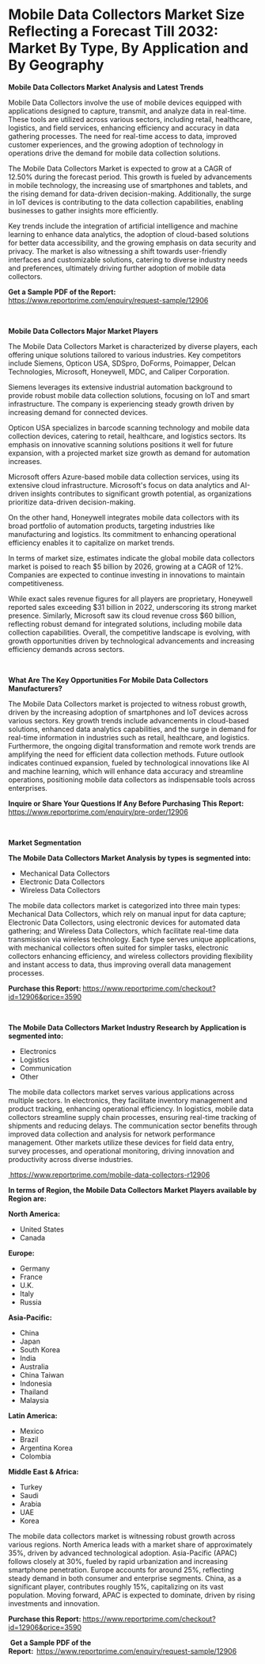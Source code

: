 <p><h1>Mobile Data Collectors Market Size Reflecting a Forecast Till 2032: Market By Type, By Application and By Geography</h1></p><p><strong>Mobile Data Collectors Market Analysis and Latest Trends</strong></p>
<p><p>Mobile Data Collectors involve the use of mobile devices equipped with applications designed to capture, transmit, and analyze data in real-time. These tools are utilized across various sectors, including retail, healthcare, logistics, and field services, enhancing efficiency and accuracy in data gathering processes. The need for real-time access to data, improved customer experiences, and the growing adoption of technology in operations drive the demand for mobile data collection solutions.</p><p>The Mobile Data Collectors Market is expected to grow at a CAGR of 12.50% during the forecast period. This growth is fueled by advancements in mobile technology, the increasing use of smartphones and tablets, and the rising demand for data-driven decision-making. Additionally, the surge in IoT devices is contributing to the data collection capabilities, enabling businesses to gather insights more efficiently.</p><p>Key trends include the integration of artificial intelligence and machine learning to enhance data analytics, the adoption of cloud-based solutions for better data accessibility, and the growing emphasis on data security and privacy. The market is also witnessing a shift towards user-friendly interfaces and customizable solutions, catering to diverse industry needs and preferences, ultimately driving further adoption of mobile data collectors.</p></p>
<p><strong>Get a Sample PDF of the Report:&nbsp;</strong> <a href="https://www.reportprime.com/enquiry/request-sample/12906?utm_campaign=4465&utm_medium=2&utm_source=Github&utm_content=ia&utm_term=17052025&utm_id=mobile-data-collectors">https://www.reportprime.com/enquiry/request-sample/12906</a></p>
<p>&nbsp;</p>
<p><strong>Mobile Data Collectors Major Market Players</strong></p>
<p><p>The Mobile Data Collectors Market is characterized by diverse players, each offering unique solutions tailored to various industries. Key competitors include Siemens, Opticon USA, SDSpro, DoForms, Poimapper, Delcan Technologies, Microsoft, Honeywell, MDC, and Caliper Corporation.</p><p>Siemens leverages its extensive industrial automation background to provide robust mobile data collection solutions, focusing on IoT and smart infrastructure. The company is experiencing steady growth driven by increasing demand for connected devices.</p><p>Opticon USA specializes in barcode scanning technology and mobile data collection devices, catering to retail, healthcare, and logistics sectors. Its emphasis on innovative scanning solutions positions it well for future expansion, with a projected market size growth as demand for automation increases.</p><p>Microsoft offers Azure-based mobile data collection services, using its extensive cloud infrastructure. Microsoft's focus on data analytics and AI-driven insights contributes to significant growth potential, as organizations prioritize data-driven decision-making.</p><p>On the other hand, Honeywell integrates mobile data collectors with its broad portfolio of automation products, targeting industries like manufacturing and logistics. Its commitment to enhancing operational efficiency enables it to capitalize on market trends.</p><p>In terms of market size, estimates indicate the global mobile data collectors market is poised to reach $5 billion by 2026, growing at a CAGR of 12%. Companies are expected to continue investing in innovations to maintain competitiveness.</p><p>While exact sales revenue figures for all players are proprietary, Honeywell reported sales exceeding $31 billion in 2022, underscoring its strong market presence. Similarly, Microsoft saw its cloud revenue cross $60 billion, reflecting robust demand for integrated solutions, including mobile data collection capabilities. Overall, the competitive landscape is evolving, with growth opportunities driven by technological advancements and increasing efficiency demands across sectors.</p></p>
<p>&nbsp;</p>
<p><strong>What Are The Key Opportunities For Mobile Data Collectors Manufacturers?</strong></p>
<p><p>The Mobile Data Collectors market is projected to witness robust growth, driven by the increasing adoption of smartphones and IoT devices across various sectors. Key growth trends include advancements in cloud-based solutions, enhanced data analytics capabilities, and the surge in demand for real-time information in industries such as retail, healthcare, and logistics. Furthermore, the ongoing digital transformation and remote work trends are amplifying the need for efficient data collection methods. Future outlook indicates continued expansion, fueled by technological innovations like AI and machine learning, which will enhance data accuracy and streamline operations, positioning mobile data collectors as indispensable tools across enterprises.</p></p>
<p><strong>Inquire or Share Your Questions If Any Before Purchasing This Report:</strong> <a href="https://www.reportprime.com/enquiry/pre-order/12906?utm_campaign=4465&utm_medium=2&utm_source=Github&utm_content=ia&utm_term=17052025&utm_id=mobile-data-collectors">https://www.reportprime.com/enquiry/pre-order/12906</a></p>
<p>&nbsp;</p>
<p><strong>Market Segmentation</strong></p>
<p><strong>The Mobile Data Collectors Market Analysis by types is segmented into:</strong></p>
<p><ul><li>Mechanical Data Collectors</li><li>Electronic Data Collectors</li><li>Wireless Data Collectors</li></ul></p>
<p><p>The mobile data collectors market is categorized into three main types: Mechanical Data Collectors, which rely on manual input for data capture; Electronic Data Collectors, using electronic devices for automated data gathering; and Wireless Data Collectors, which facilitate real-time data transmission via wireless technology. Each type serves unique applications, with mechanical collectors often suited for simpler tasks, electronic collectors enhancing efficiency, and wireless collectors providing flexibility and instant access to data, thus improving overall data management processes.</p></p>
<p><strong>Purchase this Report:&nbsp;</strong><a href="https://www.reportprime.com/checkout?id=12906&price=3590&utm_campaign=4465&utm_medium=2&utm_source=Github&utm_content=ia&utm_term=17052025&utm_id=mobile-data-collectors">https://www.reportprime.com/checkout?id=12906&price=3590</a></p>
<p>&nbsp;</p>
<p><strong>The Mobile Data Collectors Market Industry Research by Application is segmented into:</strong></p>
<p><ul><li>Electronics</li><li>Logistics</li><li>Communication</li><li>Other</li></ul></p>
<p><p>The mobile data collectors market serves various applications across multiple sectors. In electronics, they facilitate inventory management and product tracking, enhancing operational efficiency. In logistics, mobile data collectors streamline supply chain processes, ensuring real-time tracking of shipments and reducing delays. The communication sector benefits through improved data collection and analysis for network performance management. Other markets utilize these devices for field data entry, survey processes, and operational monitoring, driving innovation and productivity across diverse industries.</p></p>
<p><a href="https://www.reportprime.com/mobile-data-collectors-r12906?utm_campaign=4465&utm_medium=2&utm_source=Github&utm_content=ia&utm_term=17052025&utm_id=mobile-data-collectors">&nbsp;https://www.reportprime.com/mobile-data-collectors-r12906</a></p>
<p><strong>In terms of Region, the Mobile Data Collectors Market Players available by Region are:</strong></p>
<p>
    <p> <strong> North America: </strong>
        <ul>
            <li>United States</li>
            <li>Canada</li>
        </ul>
        </p> 
    <p> <strong> Europe: </strong>
        <ul>
            <li>Germany</li>
            <li>France</li>
            <li>U.K.</li>
            <li>Italy</li>
            <li>Russia</li>
        </ul>
        </p> 
    <p> <strong> Asia-Pacific: </strong>
        <ul>
            <li>China</li>
            <li>Japan</li>
            <li>South Korea</li>
            <li>India</li>
            <li>Australia</li>
            <li>China Taiwan</li>
            <li>Indonesia</li>
            <li>Thailand</li>
            <li>Malaysia</li>
        </ul>
        </p> 
    <p> <strong> Latin America: </strong>
        <ul>
            <li>Mexico</li>
            <li>Brazil</li>
            <li>Argentina Korea</li>
            <li>Colombia</li>
        </ul>
        </p> 
    <p> <strong> Middle East & Africa: </strong>
        <ul>
            <li>Turkey</li>
            <li>Saudi</li>
            <li>Arabia</li>
            <li>UAE</li>
            <li>Korea</li>
        </ul>
    </p>
    </p>
<p><p>The mobile data collectors market is witnessing robust growth across various regions. North America leads with a market share of approximately 35%, driven by advanced technological adoption. Asia-Pacific (APAC) follows closely at 30%, fueled by rapid urbanization and increasing smartphone penetration. Europe accounts for around 25%, reflecting steady demand in both consumer and enterprise segments. China, as a significant player, contributes roughly 15%, capitalizing on its vast population. Moving forward, APAC is expected to dominate, driven by rising investments and innovation.</p></p>
<p><strong>Purchase this Report: </strong><a href="https://www.reportprime.com/checkout?id=12906&price=3590&utm_campaign=4465&utm_medium=2&utm_source=Github&utm_content=ia&utm_term=17052025&utm_id=mobile-data-collectors">https://www.reportprime.com/checkout?id=12906&price=3590</a></p>
<p>&nbsp;<strong>Get a Sample PDF of the Report:&nbsp;&nbsp;</strong><a href="https://www.reportprime.com/enquiry/request-sample/12906?utm_campaign=4465&utm_medium=2&utm_source=Github&utm_content=ia&utm_term=17052025&utm_id=mobile-data-collectors">https://www.reportprime.com/enquiry/request-sample/12906</a></p>
<p><strong></strong></p>
<p><p></p><p></p><p></p></p>